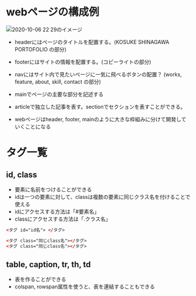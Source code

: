 # webページの構成例
![2020-10-06 22 29のイメージ](https://user-images.githubusercontent.com/53253817/95208343-e98ad700-0823-11eb-8e60-447ac2d40a45.jpeg)

- headerにはページのタイトルを配置する。(KOSUKE SHINAGAWA PORTOFOLIO の部分)
- footerにはサイトの情報を配置する。(コピーライトの部分)
- navにはサイト内で見たいページに一気に飛べるボタンの配置？ (works, feature, about, skill, contact の部分)
- mainでページの主要な部分を記述する
- articleで独立した記事を表す。sectionでセクションを表すことができる。
 
- webページはheader, footer, mainのように大きな枠組みに分けて開発していくことになる

# タグ一覧
## id, class
- 要素に名前をつけることができる
- idは一つの要素に対して、classは複数の要素に同じクラス名を付けることで使える
- idにアクセスする方法は「#要素名」
- classにアクセスする方法は「.クラス名」

```html
<タグ id="id名"> </タグ>

<タグ class="同じclass名"></タグ>
<タグ class="同じclass名"></タグ>
```

## table, caption, tr, th, td
- 表を作ることができる
- colspan, rowspan属性を使うと、表を連結することもできる

